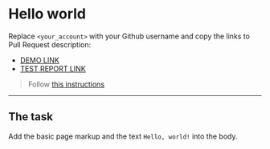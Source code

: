 # Hello world
Replace `<your_account>` with your Github username and copy the links to Pull Request description:
- [DEMO LINK](https://konstantun-krupskyi.github.io/layout_hello-world/)
- [TEST REPORT LINK](https://konstantun-krupskyi.github.io/layout_hello-world/report/html_report/)

> Follow [this instructions](https://mate-academy.github.io/layout_task-guideline/#how-to-solve-the-layout-tasks-on-github)
___

## The task
Add the basic page markup and the text `Hello, world!` into the body.
